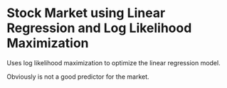 # Stock Market using Linear Regression and Log Likelihood Maximization

Uses log likelihood maximization to optimize the linear regression model.

Obviously is not a good predictor for the market. 
